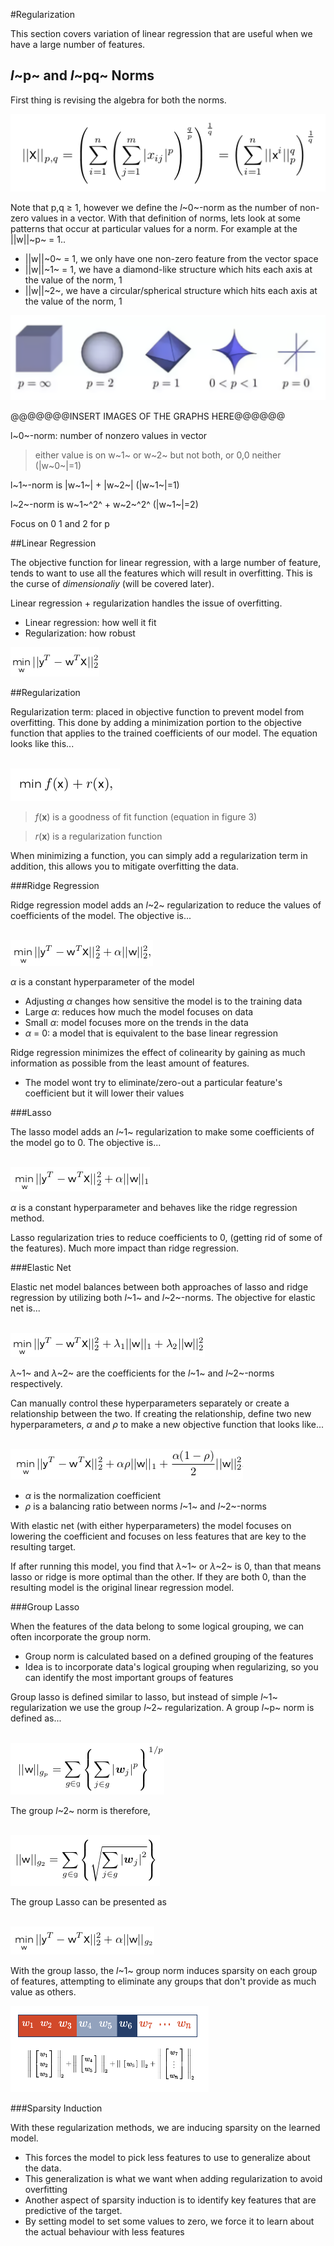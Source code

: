 #Regularization

This section covers variation of linear regression that are useful when we have a large number of features. 

## *l*~p~ and *l*~pq~ Norms

First thing is revising the algebra for both the norms.

![*l*~pq~ equation variation](images/lprevise.png)

Note that p,q $\ge$ 1, however we define the *l*~0~-norm as the number of non-zero values in a vector. With that definition of norms, lets look at some patterns that occur at particular values for a norm. For example at the ||w||~p~ = 1..

- ||w||~0~ = 1, we only have one non-zero feature from the vector space
- ||w||~1~ = 1, we have a diamond-like structure which hits each axis at the value of the norm, 1
- ||w||~2~, we have a circular/spherical structure which hits each axis at the value of the norm, 1

![Shapes of ||w||~p~ = 1](images/pshapes.png)

@@@@@@@INSERT IMAGES OF THE GRAPHS HERE@@@@@@

l~0~-norm: number of nonzero values in vector

> either value is on w~1~ or w~2~ but not both, or 0,0 neither (|w~0~|=1)

l~1~-norm is |w~1~| + |w~2~| (|w~1~|=1)

l~2~-norm is w~1~^2^ + w~2~^2^ (|w~1~|=2) 

Focus on 0 1 and 2 for p 

##Linear Regression

The objective function for linear regression, with a large number of feature, tends to want to use all the features which will result in overfitting. This is the curse of *dimensionaliy* (will be covered later). 

Linear regression + regularization handles the issue of overfitting. 

- Linear regression: how well it fit
- Regularization: how robust

![Objective Function for Linear Regression (no regularization)](images/linregeqn.png)

##Regularization

Regularization term: placed in objective function to prevent model from overfitting. This done by adding a minimization portion to the objective function that applies to the trained coefficients of our model. The equation looks like this...

\
![reg equation](images/regeqn.png)

> *f*(**x**) is a goodness of fit function (equation in figure 3)

> *r*(**x**) is a regularization function

When minimizing a function, you can simply add a regularization term in addition, this allows you to mitigate overfitting the data.

###Ridge Regression

Ridge regression model adds an *l*~2~ regularization to reduce the values of coefficients of the model. The objective is...

\
![ridge regression](images/ridgeregression.png)

$\alpha$ is a constant hyperparameter of the model

- Adjusting $\alpha$ changes how sensitive the model is to the training data
- Large $\alpha$: reduces how much the model focuses on data
- Small $\alpha$: model focuses more on the trends in the data
- $\alpha$ = 0: a model that is equivalent to the base linear regression

Ridge regression minimizes the effect of colinearity by gaining as much information as possible from the least amount of features. 

- The model wont try to eliminate/zero-out a particular feature's coefficient but it will lower their values

###Lasso

The lasso model adds an *l*~1~ regularization to make some coefficients of the model go to 0. The objective is...

\
![lasso](images/lasso.png)

$\alpha$ is a constant hyperparameter and behaves like the ridge regression method. 

Lasso regularization tries to reduce coefficients to 0, (getting rid of some of the features). Much more impact than ridge regression. 

###Elastic Net

Elastic net model balances between both approaches of lasso and ridge regression by utilizing both *l*~1~ and *l*~2~-norms. The objective for elastic net is...

\
![elastic](images/elastic.png)

$\lambda$~1~ and $\lambda$~2~ are the coefficients for the *l*~1~ and *l*~2~-norms respectively. 

Can manually control these hyperparameters separately or create a relationship between the two. If creating the relationship, define two new hyperparameters, $\alpha$ and $\rho$ to make a new objective function that looks like...

\
![eleasticlove](images/elasticlove.png)

- $\alpha$ is the normalization coefficient 
- $\rho$ is a balancing ratio between norms *l*~1~ and *l*~2~-norms

With elastic net (with either hyperparameters) the model focuses on lowering the coefficient and focuses on less features that are key to the resulting target. 

If after running this model, you find that $\lambda$~1~ or $\lambda$~2~ is 0, than that means lasso or ridge is more optimal than the other. If they are both 0, than the resulting model is the original linear regression model. 

###Group Lasso

When the features of the data belong to some logical grouping, we can often incorporate the group norm. 

- Group norm is calculated based on a defined grouping of the features
- Idea is to incorporate data's logical grouping when regularizing, so you can identify the most important groups of features

Group lasso is defined similar to lasso, but instead of simple *l*~1~ regularization we use the group *l*~2~ regularization. A group *l*~p~ norm is defined as...

\
![grouplp](images/grouplp.png)

The group *l*~2~ norm is therefore, 

\
![groupl2](images/groupl2.png)

The group Lasso can be presented as

\
![grouplasso](images/grouplasso.png)

With the group lasso, the *l*~1~ group norm induces sparsity on each group of features, attempting to eliminate any groups that don't provide as much value as others. 

![Example of group *l*~2~ norm calculation for a given group of features](images/l2group.png)


###Sparsity Induction

With these regularization methods, we are inducing sparsity on the learned model. 

- This forces the model to pick less features to use to generalize about the data. 
- This generalization is what we want when adding regularization to avoid overfitting
- Another aspect of sparsity induction is to identify key features that are predictive of the target. 
- By setting model to set some values to zero, we force it to learn about the actual behaviour with less features 
